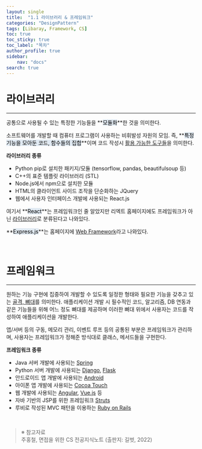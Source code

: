 ```yaml
---
layout: single
title:  "1.1 라이브러리 & 프레임워크"
categories: "DesignPattern" 
tags: [Libaray, Framework, CS]
toc: true
toc_sticky: true
toc_label: "목차"
author_profile: true
sidebar:
    nav: "docs"
search: true
---
```


# 라이브러리
<hr/>

공통으로 사용될 수 있는 특정한 기능들을 **<mark style='background-color: #E1EAF3'>모듈화</mark>**한 것을 의미한다.

소프트웨어를 개발할 때 컴퓨터 프로그램이 사용하는 비휘발성 자원의 모임. 즉, **<mark style='background-color: #E1EAF3'>특정 기능을 모아둔 코드, 함수들의 집합</mark>**이며 코드 작성시 <u>활용 가능한 도구들</u>을 의미한다.

**라이브러리 종류**
* Python pip로 설치한 패키지/모듈 (tensorflow, pandas, beautifulsoup 등)
* C++의 표준 템플릿 라이브러리 (STL)
* Node.js에서 npm으로 설치한 모듈
* HTML의 클라이언트 사이드 조작을 단순화하는 JQuery
* 웹에서 사용자 인터페이스 개발에 사용되는 React.js

여기서 **<mark style='background-color: #E1EAF3'>React</mark>**는 프레임워크인 줄 알았지만 리엑트 홈페이지에도 프레임워크가 아닌 <u>라이브러리</u>로 분류된다고 나와있다.

**<mark style='background-color: #E1EAF3'>Express.js</mark>**는 홈페이지에 <u>Web Framework</u>라고 나와있다.
<br/><br/><br/>

# 프레임워크
<hr/>

원하는 기능 구현에 집중하여 개발할 수 있도록 일정한 형태와 필요한 기능을 갖추고 있는 <u>골격, 뼈대</u>를 의미한다. 애플리케이션 개발 시 필수적인 코드, 알고리즘, DB 연동과 같은 기능들을 위해 어느 정도 뼈대를 제공하며 이러한 뼈대 위에서 사용자는 코드를 작성하여 애플리케이션을 개발한다. 

앱/서버 등의 구동, 메모리 관리, 이벤트 루프 등의 공통된 부분은 프레임워크가 관리하며, 사용자는 프레임워크가 정해준 방식대로 클래스, 메서드들을 구현한다.

**프레임워크 종류**
* Java 서버 개발에 사용되는 <u>Spring</u>
* Python 서버 개발에 사용되는 <u>Django</u>, <u>Flask</u>
* 안드로이드 앱 개발에 사용되는 <u>Android</u>
* 아이폰 앱 개발에 사용되는 <u>Cocoa Touch</u>
* 웹 개발에 사용되는 <u>Angular</u>, <u>Vue.js</u> 등
* 자바 기반의 JSP를 위한 프레임워크 <u>Struts</u>
* 루비로 작성된 MVC 패턴을 이용하는 <u>Ruby on Rails</u>

<br/>

> ※ 참고자료<br/>
> 주홍철, 면접을 위한 CS 전공지식노트 (출판지: 길벗, 2022)